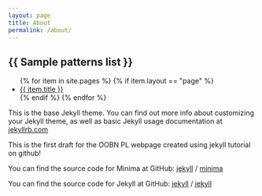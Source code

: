 ```yaml
---
layout: page
title: About
permalink: /about/
---
```


<h2>{{ Sample patterns list }}</h2>
<ul>
    {% for item in site.pages %}
        {% if item.layout == "page" %}
            <li><a href="{{ item.url }}">{{ item.title }}</a></li>
        {% endif %}
    {% endfor %}
</ul>

This is the base Jekyll theme. You can find out more info about customizing your Jekyll theme, as well as basic Jekyll usage documentation at [jekyllrb.com](https://jekyllrb.com/)

This is the first draft for the OOBN PL webpage created using jekyll tutorial on github!

You can find the source code for Minima at GitHub:
[jekyll][jekyll-organization] /
[minima](https://github.com/jekyll/minima)

You can find the source code for Jekyll at GitHub:
[jekyll][jekyll-organization] /
[jekyll](https://github.com/jekyll/jekyll)

[jekyll-organization]: https://github.com/jekyll
